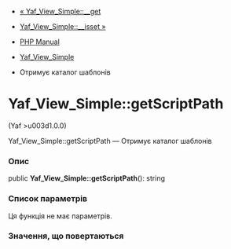 - [« Yaf_View_Simple::\_\_get](yaf-view-simple.get.md)
- [Yaf_View_Simple::\_\_isset »](yaf-view-simple.isset.md)

- [PHP Manual](index.md)
- [Yaf_View_Simple](class.yaf-view-simple.md)
- Отримує каталог шаблонів

# Yaf_View_Simple::getScriptPath

(Yaf \>u003d1.0.0)

Yaf_View_Simple::getScriptPath — Отримує каталог шаблонів

### Опис

public **Yaf_View_Simple::getScriptPath**(): string

### Список параметрів

Ця функція не має параметрів.

### Значення, що повертаються
